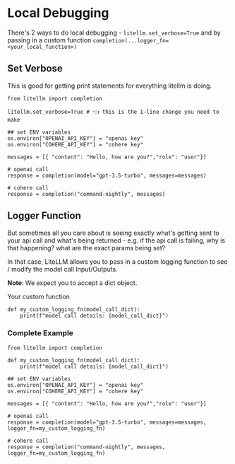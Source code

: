 # Local Debugging
There's 2 ways to do local debugging - `litellm.set_verbose=True` and by passing in a custom function `completion(...logger_fn=<your_local_function>)`

## Set Verbose 

This is good for getting print statements for everything litellm is doing.
```
from litellm import completion

litellm.set_verbose=True # 👈 this is the 1-line change you need to make

## set ENV variables
os.environ["OPENAI_API_KEY"] = "openai key"
os.environ["COHERE_API_KEY"] = "cohere key"

messages = [{ "content": "Hello, how are you?","role": "user"}]

# openai call
response = completion(model="gpt-3.5-turbo", messages=messages)

# cohere call
response = completion("command-nightly", messages)
```

## Logger Function 
But sometimes all you care about is seeing exactly what's getting sent to your api call and what's being returned - e.g. if the api call is failing, why is that happening? what are the exact params being set? 

In that case, LiteLLM allows you to pass in a custom logging function to see / modify the model call Input/Outputs. 

**Note**: We expect you to accept a dict object. 

Your custom function 

```
def my_custom_logging_fn(model_call_dict):
    print(f"model call details: {model_call_dict}")
```

### Complete Example
```
from litellm import completion

def my_custom_logging_fn(model_call_dict):
    print(f"model call details: {model_call_dict}")

## set ENV variables
os.environ["OPENAI_API_KEY"] = "openai key"
os.environ["COHERE_API_KEY"] = "cohere key"

messages = [{ "content": "Hello, how are you?","role": "user"}]

# openai call
response = completion(model="gpt-3.5-turbo", messages=messages, logger_fn=my_custom_logging_fn)

# cohere call
response = completion("command-nightly", messages, logger_fn=my_custom_logging_fn)
```